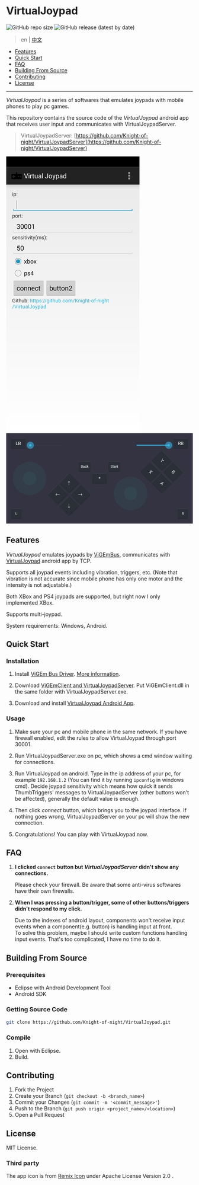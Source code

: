 # VirtualJoypad

![GitHub repo size](https://img.shields.io/github/repo-size/Knight-of-night/VirtualJoypad)
![GitHub release (latest by date)](https://img.shields.io/github/v/release/Knight-of-night/VirtualJoypad)

> en | [中文](README-CN.md)

- [Features](#features)
- [Quick Start](#quick-start)
- [FAQ](#faq)
- [Building From Source](#building-from-source)
- [Contributing](#contributing)
- [License](#license)

------

*VirtualJoypad* is a series of softwares that emulates joypads with mobile phones to play pc games.

This repository contains the source code of the *VirtualJoypad* android app that receives user input and communicates with VirtualJoypadServer.

> VirtualJoypadServer: [https://github.com/Knight-of-night/VirtualJoypadServer](https://github.com/Knight-of-night/VirtualJoypadServer)

![](screenshot.png)
![](screenshot2.png)

## Features

*VirtualJoypad* emulates joypads by [ViGEmBus](https://github.com/ViGEm/ViGEmBus), communicates with [VirtualJoypad](https://github.com/Knight-of-night/VirtualJoypad) android app by TCP.

Supports all joypad events including vibration, triggers, etc. (Note that vibration is not accurate since mobile phone has only one motor and the intensity is not adjustable.)

Both XBox and PS4 joypads are supported, but right now I only implemented XBox.

Supports multi-joypad.

System requirements: Windows, Android.

## Quick Start

### Installation

1. Install [ViGEm Bus Driver](https://github.com/ViGEm/ViGEmBus/releases). [More information](https://github.com/ViGEm/ViGEmBus).

2. Download [ViGEmClient and VirtualJoypadServer](https://github.com/Knight-of-night/VirtualJoypadServer/releases). Put ViGEmClient.dll in the same folder with VirtualJoypadServer.exe.

3. Download and install [VirtualJoypad Android App](https://github.com/Knight-of-night/VirtualJoypad/releases).

### Usage

1. Make sure your pc and mobile phone in the same network. If you have firewall enabled, edit the rules to allow VirtualJoypad through port 30001.

2. Run VirtualJoypadServer.exe on pc, which shows a cmd window waiting for connections.

3. Run VirtualJoypad on android. Type in the ip address of your pc, for example `192.168.1.2` (You can find it by running `ipconfig` in windows cmd). Decide joypad sensitivity which means how quick it sends ThumbTriggers' messages to VirtualJoypadServer (other buttons won't be affected), generally the default value is enough.

4. Then click *connect* button, which brings you to the joypad interface. If nothing goes wrong, VirtualJoypadServer on your pc will show the new connection.

5. Congratulations! You can play with VirtualJoypad now.

## FAQ

1. **I clicked `connect` button but *VirtualJoypadServer* didn't show any connections.**

    Please check your firewall. Be aware that some anti-virus softwares have their own firewalls.

2. **When I was pressing a button/trigger, some of other buttons/triggers didn't respond to my click.**

    Due to the indexes of android layout, components won't receive input events when a component(e.g. button) is handling input at front.  
    To solve this problem, maybe I should write custom functions handling input events. That's too complicated, I have no time to do it.

## Building From Source

### Prerequisites

* Eclipse with Android Development Tool
* Android SDK

### Getting Source Code

```sh
git clone https://github.com/Knight-of-night/VirtualJoypad.git
```

### Compile

1. Open with Eclipse.
2. Build.

## Contributing

1. Fork the Project
2. Create your Branch (`git checkout -b <branch_name>`)
3. Commit your Changes (`git commit -m '<commit_message>'`)
4. Push to the Branch (`git push origin <project_name>/<location>`)
5. Open a Pull Request

## License

MIT License.

### Third party

The app icon is from [Remix Icon](https://github.com/Remix-Design/RemixIcon) under Apache License Version 2.0 .
